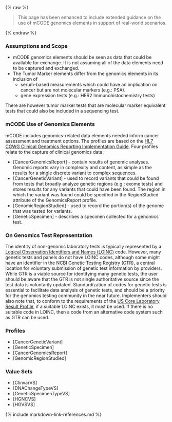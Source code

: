 {% raw %}
<blockquote class="stu-note">
<p>
This page has been enhanced to include extended guidance on the use of mCODE genomics elements in support of real-world scenarios. 
</p>
</blockquote>
{% endraw %}

### Assumptions and Scope

* mCODE genomics elements should be seen as data that could be available for exchange. It is not assuming all of the data elements need to be captured and exchanged. 
* The Tumor Marker elements differ from the genomics elements in its inclusion of 
  * serum-based measurements which could have an implication on cancer but are not molecular markers (e.g.: PSA).
  * gene expression tests (e.g.: HER2 Immunohistochemistry tests)

There are however tumor marker tests that are molecular marker equivalent tests that could also be included in a sequencing test.

### mCODE Use of Genomics Elements

mCODE includes genomics-related data elements needed inform cancer assessment and treatment options. The profiles are based on the [HL7 CGWG Clinical Genomics Reporting Implementation Guide](http://hl7.org/fhir/uv/genomics-reporting/index.html). Four profiles relate to the capture of clinical genomics data:

* [CancerGenomicsReport] - contain results of genomic analyses. Genomic reports vary in complexity and content, as simple as the results for a single discrete variant to complex sequences.
* [CancerGeneticVariant] - used to record variants that could be found from tests that broadly analyze genetic regions (e.g.: exome tests) and stores results for any variants that could have been found. The region in which the variant was found could be specified in the RegionStudied attribute of the GenomicsReport profile.
* [GenomicRegionStudied] - used to record the portion(s) of the genome that was tested for variants.
* [GeneticSpecimen] - describes a specimen collected for a genomics test.

### On Genomics Test Representation

The identity of non-genomic laboratory tests is typically represented by a [Logical Observation Identifiers and Names (LOINC)](https://loinc.org/) code. However, many genetic tests and panels do not have LOINC codes, although some might have an identifier in the [NCBI Genetic Testing Registry (GTR)](https://www.ncbi.nlm.nih.gov/gtr/), a central location for voluntary submission of genetic test information by providers. While GTR is a viable source for identifying many genetic tests, the user should be aware that the GTR is not single authoritative source since the test data is voluntarily updated. Standardization of codes for genetic tests is essential to facilitate data analysis of genetic tests, and should be a priority for the genomics testing community in the near future. Implementers should also note that, to conform to the requirements of the [US Core Laboratory Result Profile](http://hl7.org/fhir/us/core/StructureDefinition-us-core-observation-lab.html), if a suitable LOINC exists, it must be used. If there is no suitable code in LOINC, then a code from an alternative code system such as GTR can be used.


### Profiles

* [CancerGeneticVariant]
* [GeneticSpecimen]
* [CancerGenomicsReport]
* [GenomicRegionStudied]

### Value Sets

* [ClinvarVS]
* [DNAChangeTypeVS]
* [GeneticSpecimenTypeVS]
* [HGNCVS]
* [HGVSVS]

{% include markdown-link-references.md %}
